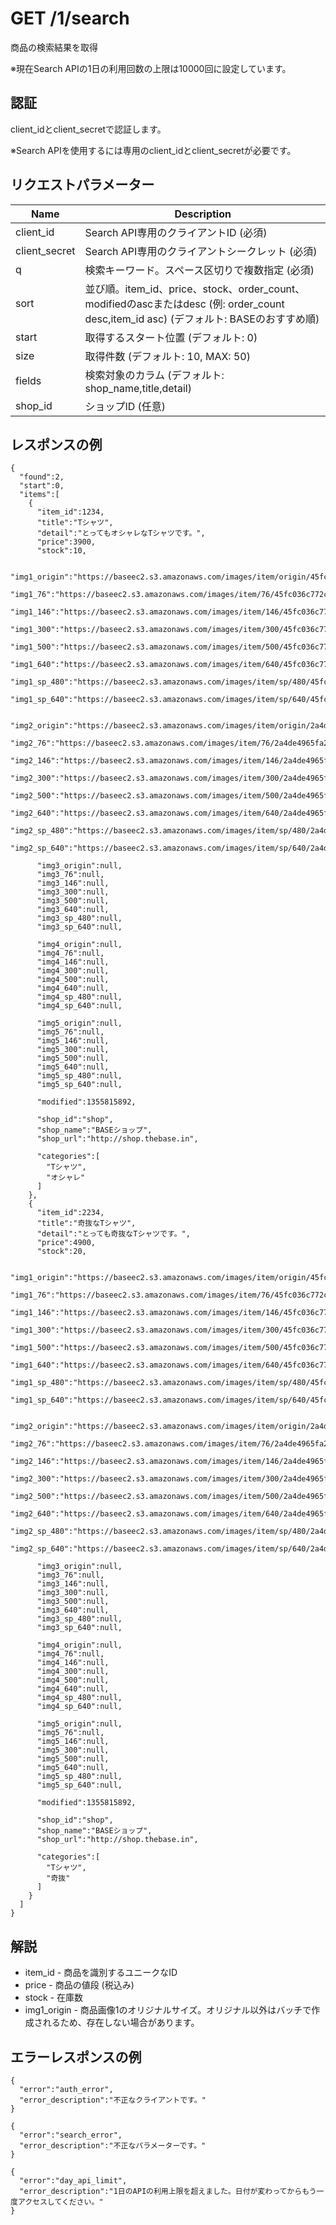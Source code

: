 # GET /1/search

商品の検索結果を取得

※現在Search APIの1日の利用回数の上限は10000回に設定しています。

## 認証

client_idとclient_secretで認証します。

※Search APIを使用するには専用のclient_idとclient_secretが必要です。

## リクエストパラメーター

| Name          | Description                                                      |
|---------------|------------------------------------------------------------------|
| client_id     | Search API専用のクライアントID (必須)                            |
| client_secret | Search API専用のクライアントシークレット (必須)                  |
| q             | 検索キーワード。スペース区切りで複数指定 (必須)                  |
| sort          | 並び順。item_id、price、stock、order_count、modifiedのascまたはdesc (例: order_count desc,item_id asc) (デフォルト: BASEのおすすめ順) |
| start         | 取得するスタート位置 (デフォルト: 0)                             |
| size          | 取得件数 (デフォルト: 10, MAX: 50)                               |
| fields        | 検索対象のカラム (デフォルト: shop_name,title,detail)            |
| shop_id       | ショップID (任意)                                                |

## レスポンスの例

```
{
  "found":2,
  "start":0,
  "items":[
    {
      "item_id":1234,
      "title":"Tシャツ",
      "detail":"とってもオシャレなTシャツです。",
      "price":3900,
      "stock":10,

      "img1_origin":"https://baseec2.s3.amazonaws.com/images/item/origin/45fc036c772c8469fa40396b2ef0fb9b.jpg",
      "img1_76":"https://baseec2.s3.amazonaws.com/images/item/76/45fc036c772c8469fa40396b2ef0fb9b.jpg",
      "img1_146":"https://baseec2.s3.amazonaws.com/images/item/146/45fc036c772c8469fa40396b2ef0fb9b.jpg",
      "img1_300":"https://baseec2.s3.amazonaws.com/images/item/300/45fc036c772c8469fa40396b2ef0fb9b.jpg",
      "img1_500":"https://baseec2.s3.amazonaws.com/images/item/500/45fc036c772c8469fa40396b2ef0fb9b.jpg",
      "img1_640":"https://baseec2.s3.amazonaws.com/images/item/640/45fc036c772c8469fa40396b2ef0fb9b.jpg",
      "img1_sp_480":"https://baseec2.s3.amazonaws.com/images/item/sp/480/45fc036c772c8469fa40396b2ef0fb9b.jpg",
      "img1_sp_640":"https://baseec2.s3.amazonaws.com/images/item/sp/640/45fc036c772c8469fa40396b2ef0fb9b.jpg",

      "img2_origin":"https://baseec2.s3.amazonaws.com/images/item/origin/2a4de4965fa23b7b89944199713a827e.jpg",
      "img2_76":"https://baseec2.s3.amazonaws.com/images/item/76/2a4de4965fa23b7b89944199713a827e.jpg",
      "img2_146":"https://baseec2.s3.amazonaws.com/images/item/146/2a4de4965fa23b7b89944199713a827e.jpg",
      "img2_300":"https://baseec2.s3.amazonaws.com/images/item/300/2a4de4965fa23b7b89944199713a827e.jpg",
      "img2_500":"https://baseec2.s3.amazonaws.com/images/item/500/2a4de4965fa23b7b89944199713a827e.jpg",
      "img2_640":"https://baseec2.s3.amazonaws.com/images/item/640/2a4de4965fa23b7b89944199713a827e.jpg",
      "img2_sp_480":"https://baseec2.s3.amazonaws.com/images/item/sp/480/2a4de4965fa23b7b89944199713a827e.jpg",
      "img2_sp_640":"https://baseec2.s3.amazonaws.com/images/item/sp/640/2a4de4965fa23b7b89944199713a827e.jpg",

      "img3_origin":null,
      "img3_76":null,
      "img3_146":null,
      "img3_300":null,
      "img3_500":null,
      "img3_640":null,
      "img3_sp_480":null,
      "img3_sp_640":null,

      "img4_origin":null,
      "img4_76":null,
      "img4_146":null,
      "img4_300":null,
      "img4_500":null,
      "img4_640":null,
      "img4_sp_480":null,
      "img4_sp_640":null,

      "img5_origin":null,
      "img5_76":null,
      "img5_146":null,
      "img5_300":null,
      "img5_500":null,
      "img5_640":null,
      "img5_sp_480":null,
      "img5_sp_640":null,

      "modified":1355815892,
      
      "shop_id":"shop",
      "shop_name":"BASEショップ",
      "shop_url":"http://shop.thebase.in",
      
      "categories":[
        "Tシャツ",
        "オシャレ"
      ]
    },
    {
      "item_id":2234,
      "title":"奇抜なTシャツ",
      "detail":"とっても奇抜なTシャツです。",
      "price":4900,
      "stock":20,

      "img1_origin":"https://baseec2.s3.amazonaws.com/images/item/origin/45fc036c772c8469fa40396b2ef0fb9b.jpg",
      "img1_76":"https://baseec2.s3.amazonaws.com/images/item/76/45fc036c772c8469fa40396b2ef0fb9b.jpg",
      "img1_146":"https://baseec2.s3.amazonaws.com/images/item/146/45fc036c772c8469fa40396b2ef0fb9b.jpg",
      "img1_300":"https://baseec2.s3.amazonaws.com/images/item/300/45fc036c772c8469fa40396b2ef0fb9b.jpg",
      "img1_500":"https://baseec2.s3.amazonaws.com/images/item/500/45fc036c772c8469fa40396b2ef0fb9b.jpg",
      "img1_640":"https://baseec2.s3.amazonaws.com/images/item/640/45fc036c772c8469fa40396b2ef0fb9b.jpg",
      "img1_sp_480":"https://baseec2.s3.amazonaws.com/images/item/sp/480/45fc036c772c8469fa40396b2ef0fb9b.jpg",
      "img1_sp_640":"https://baseec2.s3.amazonaws.com/images/item/sp/640/45fc036c772c8469fa40396b2ef0fb9b.jpg",

      "img2_origin":"https://baseec2.s3.amazonaws.com/images/item/origin/2a4de4965fa23b7b89944199713a827e.jpg",
      "img2_76":"https://baseec2.s3.amazonaws.com/images/item/76/2a4de4965fa23b7b89944199713a827e.jpg",
      "img2_146":"https://baseec2.s3.amazonaws.com/images/item/146/2a4de4965fa23b7b89944199713a827e.jpg",
      "img2_300":"https://baseec2.s3.amazonaws.com/images/item/300/2a4de4965fa23b7b89944199713a827e.jpg",
      "img2_500":"https://baseec2.s3.amazonaws.com/images/item/500/2a4de4965fa23b7b89944199713a827e.jpg",
      "img2_640":"https://baseec2.s3.amazonaws.com/images/item/640/2a4de4965fa23b7b89944199713a827e.jpg",
      "img2_sp_480":"https://baseec2.s3.amazonaws.com/images/item/sp/480/2a4de4965fa23b7b89944199713a827e.jpg",
      "img2_sp_640":"https://baseec2.s3.amazonaws.com/images/item/sp/640/2a4de4965fa23b7b89944199713a827e.jpg",

      "img3_origin":null,
      "img3_76":null,
      "img3_146":null,
      "img3_300":null,
      "img3_500":null,
      "img3_640":null,
      "img3_sp_480":null,
      "img3_sp_640":null,

      "img4_origin":null,
      "img4_76":null,
      "img4_146":null,
      "img4_300":null,
      "img4_500":null,
      "img4_640":null,
      "img4_sp_480":null,
      "img4_sp_640":null,

      "img5_origin":null,
      "img5_76":null,
      "img5_146":null,
      "img5_300":null,
      "img5_500":null,
      "img5_640":null,
      "img5_sp_480":null,
      "img5_sp_640":null,

      "modified":1355815892,
      
      "shop_id":"shop",
      "shop_name":"BASEショップ",
      "shop_url":"http://shop.thebase.in",
      
      "categories":[
        "Tシャツ",
        "奇抜"
      ]
    }
  ]
}
```

## 解説

* item_id - 商品を識別するユニークなID
* price - 商品の値段 (税込み)
* stock - 在庫数
* img1_origin - 商品画像1のオリジナルサイズ。オリジナル以外はバッチで作成されるため、存在しない場合があります。

## エラーレスポンスの例

```
{
  "error":"auth_error",
  "error_description":"不正なクライアントです。"
}
```
```
{
  "error":"search_error",
  "error_description":"不正なパラメーターです。"
}
```
```
{
  "error":"day_api_limit",
  "error_description":"1日のAPIの利用上限を超えました。日付が変わってからもう一度アクセスしてください。"
}
```
